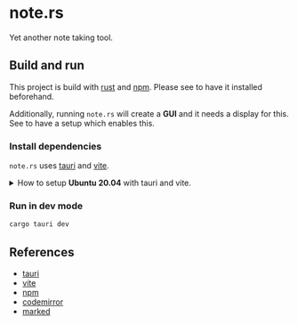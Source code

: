 # note.rs

Yet another note taking tool.

## Build and run
This project is build with [rust](https://www.rust-lang.org/) and [npm](https://www.npmjs.com/).
Please see to have it installed beforehand.

Additionally, running `note.rs` will create a __GUI__ and it needs a display for this.
See to have a setup which enables this.

### Install dependencies
`note.rs` uses [tauri](https://tauri.app/) and [vite](https://vitejs.dev/).

<details><summary>How to setup <b>Ubuntu 20.04</b> with tauri and vite.</summary>

1. Install tauri's dependencies
    ```bash
    sudo apt-get update
    sudo apt-get install -y \
        libwebkit2gtk-4.0-dev \
        libgtk-3-dev \
        libayatana-appindicator3-dev \
        librsvg2-dev
    ```
2. Install tauri crates
    ```bash
    cargo install tauri-cli
    ```
3. Download npm packages including vite
    ```bash
    npm install
    ```
</details>

### Run in dev mode
```bash
cargo tauri dev
```

## References

- [tauri](https://tauri.app/)
- [vite](https://vitejs.dev/)
- [npm](https://www.npmjs.com/)
- [codemirror](https://codemirror.net/)
- [marked](https://marked.js.org/)